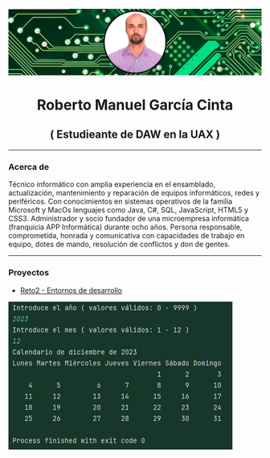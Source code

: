 ![Cabecera](images/Cabecera.jpg)

<h1 align="center">Roberto Manuel García Cinta</h1>

<h2 align="center">( Estudieante de DAW en la UAX )</h2>

---

### **Acerca de**

Técnico informático con amplia experiencia en el ensamblado, actualización, mantenimiento y reparación de equipos informáticos, redes y periféricos. Con conocimientos en sistemas operativos de la familia Microsoft y MacOs lenguajes como Java, C#, SQL, JavaScript, HTML5 y CSS3. Administrador y socio fundador de una microempresa informática (franquicia APP Informática) durante ocho años. Persona responsable, comprometida, honrada y comunicativa con capacidades de trabajo en equipo, dotes de mando, resolución de conflictos y don de gentes.

---

### **Proyectos**

- [Reto2 - Entornos de desarrollo](https://github.com/MrRobert1981/retogit)

![Calendario](images/Calendario.jpg)

<!--
**MrRobert1981/MrRobert1981** is a ✨ _special_ ✨ repository because its `README.md` (this file) appears on your GitHub profile.

Here are some ideas to get you started:

- 🔭 I’m currently working on ...
- 🌱 I’m currently learning ...
- 👯 I’m looking to collaborate on ...
- 🤔 I’m looking for help with ...
- 💬 Ask me about ...
- 📫 How to reach me: ...
- 😄 Pronouns: ...
- ⚡ Fun fact: ...
-->
